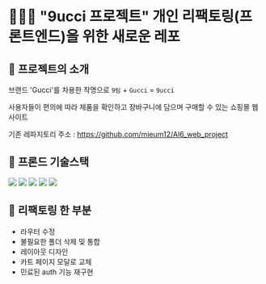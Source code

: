 # 👩🏻‍💻 "9ucci 프로젝트" 개인 리팩토링(프론트엔드)을 위한 새로운 레포

## 🔸 프로젝트의 소개
브랜드 'Gucci'를 차용한 작명으로 `9팀` + `Gucci` = `9ucci`

사용자들이 편의에 따라 제품을 확인하고 장바구니에 담으며 구매할 수 있는 쇼핑몰 웹사이트

기존 레파지토리 주소 : https://github.com/mieum12/AI6_web_project

## 🔸 프론드 기술스택
  <img src="https://img.shields.io/badge/React-20232A?style=flat-square&logo=react&logoColor=61DAFB">
  <img src="https://img.shields.io/badge/JavaScript-808000?style=flat-square&logo=JavaScript&logoColor=white">
  <img src="https://img.shields.io/badge/figma-%23F24E1E.svg?style=flat-square&logo=figma&logoColor=white">
  <img src="https://img.shields.io/badge/html5-E34F26?style=flat-square&logo=HTML5%20query&logoColor=white">
  <img src="https://img.shields.io/badge/css3-1572B6?style=flat-square&logo=CSS&logoColor=white">

## 🔸 리팩토링 한 부분

- 라우터 수정
- 불필요한 폴더 삭제 및 통합
- 레이아웃 디자인
- 카트 페이지 모달로 교체
- 민료된 auth 기능 재구현




[//]: # (관리자 계정)

[//]: # (admin@admin.com)

[//]: # (adminadmin)
